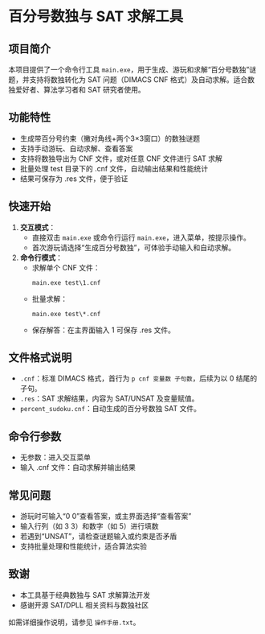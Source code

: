 # 百分号数独与 SAT 求解工具

## 项目简介
本项目提供了一个命令行工具 `main.exe`，用于生成、游玩和求解“百分号数独”谜题，并支持将数独转化为 SAT 问题（DIMACS CNF 格式）及自动求解。适合数独爱好者、算法学习者和 SAT 研究者使用。

## 功能特性
- 生成带百分号约束（撇对角线+两个3×3窗口）的数独谜题
- 支持手动游玩、自动求解、查看答案
- 支持将数独导出为 CNF 文件，或对任意 CNF 文件进行 SAT 求解
- 批量处理 test 目录下的 .cnf 文件，自动输出结果和性能统计
- 结果可保存为 .res 文件，便于验证

## 快速开始
1. **交互模式**：
   - 直接双击 `main.exe` 或命令行运行 `main.exe`，进入菜单，按提示操作。
   - 首次游玩请选择“生成百分号数独”，可体验手动输入和自动求解。
2. **命令行模式**：
   - 求解单个 CNF 文件：
     ```
     main.exe test\1.cnf
     ```
   - 批量求解：
     ```
     main.exe test\*.cnf
     ```
   - 保存解答：在主界面输入 1 可保存 .res 文件。

## 文件格式说明
- `.cnf`：标准 DIMACS 格式，首行为 `p cnf 变量数 子句数`，后续为以 0 结尾的子句。
- `.res`：SAT 求解结果，内容为 SAT/UNSAT 及变量赋值。
- `percent_sudoku.cnf`：自动生成的百分号数独 SAT 文件。

## 命令行参数
- 无参数：进入交互菜单
- 输入 .cnf 文件：自动求解并输出结果

## 常见问题
- 游玩时可输入“0 0”查看答案，或主界面选择“查看答案”
- 输入行列（如 3 3）和数字（如 5）进行填数
- 若遇到“UNSAT”，请检查谜题输入或约束是否矛盾
- 支持批量处理和性能统计，适合算法实验

## 致谢
- 本工具基于经典数独与 SAT 求解算法开发
- 感谢开源 SAT/DPLL 相关资料与数独社区

如需详细操作说明，请参见 `操作手册.txt`。
